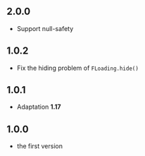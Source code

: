 ## 2.0.0
- Support null-safety

## 1.0.2 

- Fix the hiding problem of `FLoading.hide()`

## 1.0.1

- Adaptation **1.17**

## 1.0.0

- the first version
